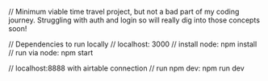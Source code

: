 // Minimum viable time travel project, but not a bad part of my coding journey. Struggling with auth and login so will really dig into those concepts soon!

// Dependencies to run locally
// localhost: 3000
// install node: npm install
// run via node: npm start

// localhost:8888 with airtable connection
// run npm dev: npm run dev
